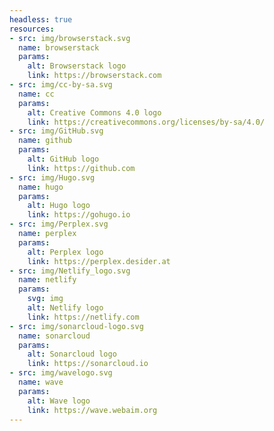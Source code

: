 ```yaml
---
headless: true
resources:
- src: img/browserstack.svg
  name: browserstack
  params:
    alt: Browserstack logo
    link: https://browserstack.com
- src: img/cc-by-sa.svg
  name: cc
  params:
    alt: Creative Commons 4.0 logo
    link: https://creativecommons.org/licenses/by-sa/4.0/
- src: img/GitHub.svg
  name: github
  params:
    alt: GitHub logo
    link: https://github.com
- src: img/Hugo.svg
  name: hugo
  params:
    alt: Hugo logo
    link: https://gohugo.io
- src: img/Perplex.svg
  name: perplex
  params:
    alt: Perplex logo
    link: https://perplex.desider.at
- src: img/Netlify_logo.svg
  name: netlify
  params:
    svg: img
    alt: Netlify logo
    link: https://netlify.com
- src: img/sonarcloud-logo.svg
  name: sonarcloud
  params:
    alt: Sonarcloud logo
    link: https://sonarcloud.io
- src: img/wavelogo.svg
  name: wave
  params:
    alt: Wave logo
    link: https://wave.webaim.org
---
```

